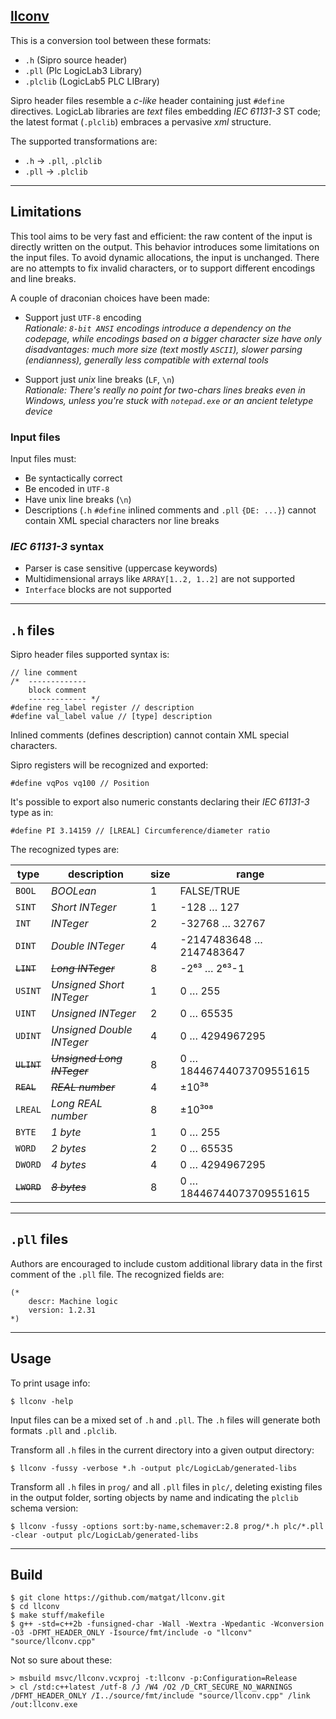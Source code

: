 ## [llconv](https://github.com/matgat/llconv.git)
This is a conversion tool between these formats:
* `.h` (Sipro source header)
* `.pll` (Plc LogicLab3 Library)
* `.plclib` (LogicLab5 PLC LIBrary)

Sipro header files resemble a *c-like* header containing just
`#define` directives.
LogicLab libraries are *text* files embedding *IEC 61131-3* ST code;
the latest format (`.plclib`) embraces a pervasive *xml* structure.

The supported transformations are:
* `.h` → `.pll`, `.plclib`
* `.pll` → `.plclib`


_________________________________________________________________________
## Limitations
This tool aims to be very fast and efficient:
the raw content of the input is directly written on the output.
This behavior introduces some limitations on the input files.
To avoid dynamic allocations, the input is unchanged.
There are no attempts to fix invalid characters, or to support
different encodings and line breaks.

A couple of draconian choices have been made:

* Support just `UTF-8` encoding\
  _Rationale: `8-bit ANSI` encodings introduce a dependency on
              the codepage, while encodings based on a bigger
              character size have only disadvantages:
              much more size (text mostly `ASCII`),
              slower parsing (endianness),
              generally less compatible with external tools_

* Support just _unix_ line breaks (`LF`, `\n`)\
  _Rationale: There's really no point for two-chars lines breaks
              even in *Windows*, unless you're stuck with
              `notepad.exe` or an ancient teletype device_

### Input files
Input files must:
* Be syntactically correct
* Be encoded in `UTF-8`
* Have unix line breaks (`\n`)
* Descriptions (`.h` `#define` inlined comments and `.pll` `{DE: ...}`) cannot contain XML special characters nor line breaks

### _IEC 61131-3_ syntax
* Parser is case sensitive (uppercase keywords)
* Multidimensional arrays like `ARRAY[1..2, 1..2]` are not supported
* `Interface` blocks are not supported


_________________________________________________________________________
## `.h` files
Sipro header files supported syntax is:
```
// line comment
/*  -------------
    block comment
    ------------- */
#define reg_label register // description
#define val_label value // [type] description
```
Inlined comments (defines description) cannot contain XML special characters.

Sipro registers will be recognized and exported:
```
#define vqPos vq100 // Position
```

It's possible to export also numeric constants
declaring their *IEC 61131-3* type as in:
```
#define PI 3.14159 // [LREAL] Circumference/diameter ratio
```

The recognized types are:

| type        | description                 | size | range                     |
| ----------- | --------------------------- | ---- | ------------------------- |
|   `BOOL`    | *BOOLean*                   |  1   | FALSE/TRUE                |
|   `SINT`    | *Short INTeger*             |  1   | -128 … 127                |
|   `INT`     | *INTeger*                   |  2   | -32768 … 32767            |
|   `DINT`    | *Double INTeger*            |  4   |  -2147483648 … 2147483647 |
| ~~`LINT`~~  | ~~*Long INTeger*~~          |  8   | -2⁶³ … 2⁶³-1          |
|   `USINT`   | *Unsigned Short INTeger*    |  1   | 0 … 255                   |
|   `UINT`    | *Unsigned INTeger*          |  2   | 0 … 65535                 |
|   `UDINT`   | *Unsigned Double INTeger*   |  4   | 0 … 4294967295            |
| ~~`ULINT`~~ | ~~*Unsigned Long INTeger*~~ |  8   | 0 … 18446744073709551615  |
| ~~`REAL`~~  | ~~*REAL number*~~           |  4   | ±10³⁸                     |
|   `LREAL`   | *Long REAL number*          |  8   | ±10³⁰⁸                    |
|   `BYTE`    | *1 byte*                    |  1   | 0 … 255                   |
|   `WORD`    | *2 bytes*                   |  2   | 0 … 65535                 |
|   `DWORD`   | *4 bytes*                   |  4   | 0 … 4294967295            |
| ~~`LWORD`~~ | ~~*8 bytes*~~               |  8   | 0 … 18446744073709551615  |



_________________________________________________________________________
## `.pll` files
Authors are encouraged to include custom additional library data in the first comment of the `.pll` file.
The recognized fields are:

```
(*
    descr: Machine logic
    version: 1.2.31
*)
```


_________________________________________________________________________
## Usage
To print usage info:
```
$ llconv -help
```

Input files can be a mixed set of `.h` and `.pll`.
The `.h` files will generate both formats `.pll` and `.plclib`.

Transform all `.h` files in the current directory into a given output directory:
```
$ llconv -fussy -verbose *.h -output plc/LogicLab/generated-libs
```

Transform all `.h` files in `prog/` and all `.pll` files in `plc/`,
deleting existing files in the output folder,
sorting objects by name and indicating the `plclib` schema version:
```
$ llconv -fussy -options sort:by-name,schemaver:2.8 prog/*.h plc/*.pll -clear -output plc/LogicLab/generated-libs
```


_________________________________________________________________________
## Build
```
$ git clone https://github.com/matgat/llconv.git
$ cd llconv
$ make stuff/makefile
$ g++ -std=c++2b -funsigned-char -Wall -Wextra -Wpedantic -Wconversion -O3 -DFMT_HEADER_ONLY -Isource/fmt/include -o "llconv" "source/llconv.cpp"
```
Not so sure about these:
```
> msbuild msvc/llconv.vcxproj -t:llconv -p:Configuration=Release
> cl /std:c++latest /utf-8 /J /W4 /O2 /D_CRT_SECURE_NO_WARNINGS /DFMT_HEADER_ONLY /I../source/fmt/include "source/llconv.cpp" /link /out:llconv.exe
```
